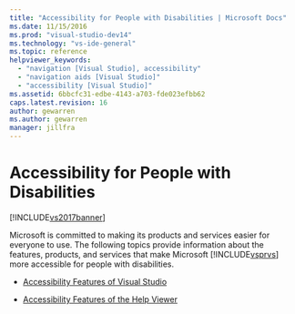 ```yaml
---
title: "Accessibility for People with Disabilities | Microsoft Docs"
ms.date: 11/15/2016
ms.prod: "visual-studio-dev14"
ms.technology: "vs-ide-general"
ms.topic: reference
helpviewer_keywords: 
  - "navigation [Visual Studio], accessibility"
  - "navigation aids [Visual Studio]"
  - "accessibility [Visual Studio]"
ms.assetid: 6bbcfc31-edbe-4143-a703-fde023efbb62
caps.latest.revision: 16
author: gewarren
ms.author: gewarren
manager: jillfra
---
```

# Accessibility for People with Disabilities
[!INCLUDE[vs2017banner](../../includes/vs2017banner.md)]

  
Microsoft is committed to making its products and services easier for everyone to use. The following topics provide information about the features, products, and services that make Microsoft [!INCLUDE[vsprvs](../../includes/vsprvs-md.md)] more accessible for people with disabilities.  
  
-   [Accessibility Features of Visual Studio](../../ide/reference/accessibility-features-of-visual-studio.md)  
  
-   [Accessibility Features of the Help Viewer](../../ide/accessibility-features-of-the-help-viewer.md)
